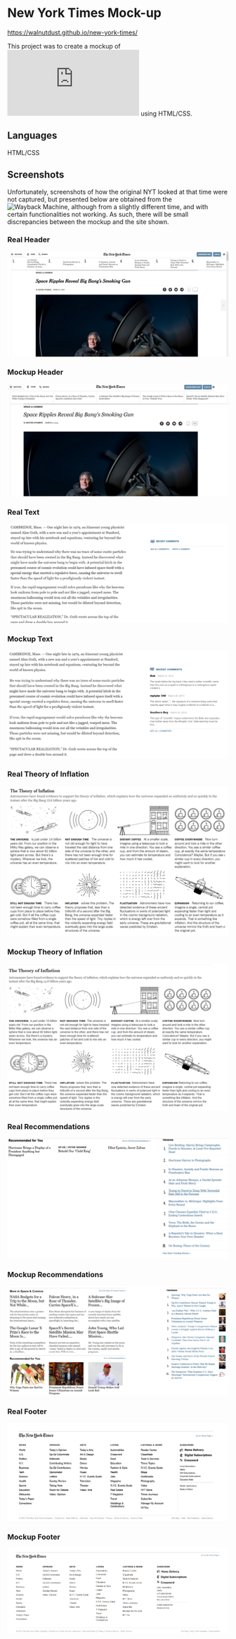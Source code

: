 # New York Times Mock-up

https://walnutdust.github.io/new-york-times/

This project was to create a mockup of ![New York Times](https://www.nytimes.com/2014/03/18/science/space/detection-of-waves-in-space-buttresses-landmark-theory-of-big-bang.html) using HTML/CSS.

## Languages
HTML/CSS

## Screenshots

Unfortunately, screenshots of how the original NYT looked at that time were not captured, but presented below are obtained from the ![Wayback Machine](https://web.archive.org/), although from a slightly different time, and with certain functionalities not working. As such, there will be small discrepancies between the mockup and the site shown. 

### Real Header
![Real Header](https://github.com/walnutdust/new-york-times/blob/master/real.png)

### Mockup Header
![Mockup Header](https://github.com/walnutdust/new-york-times/blob/master/mock.png)

### Real Text
![Real Text](https://github.com/walnutdust/new-york-times/blob/master/real%20text.png)

### Mockup Text
![Mockup Text](https://github.com/walnutdust/new-york-times/blob/master/fake%20text.png)

### Real Theory of Inflation
![Real Theory of Inflation](https://github.com/walnutdust/new-york-times/blob/master/real%20toi.png)

### Mockup Theory of Inflation
![Mockup Theory of Inflation](https://github.com/walnutdust/new-york-times/blob/master/fake%20toi.png)

### Real Recommendations
![Real Recommendations](https://github.com/walnutdust/new-york-times/blob/master/real%20recommendations.png)

### Mockup Recommendations
![Mockup Recommendations](https://github.com/walnutdust/new-york-times/blob/master/fake%20recommendations.png)

### Real Footer
![Real Footer](https://github.com/walnutdust/new-york-times/blob/master/real%20footer.png)

### Mockup Footer
![Mockup Footer](https://github.com/walnutdust/new-york-times/blob/master/fake%20footer.png)

